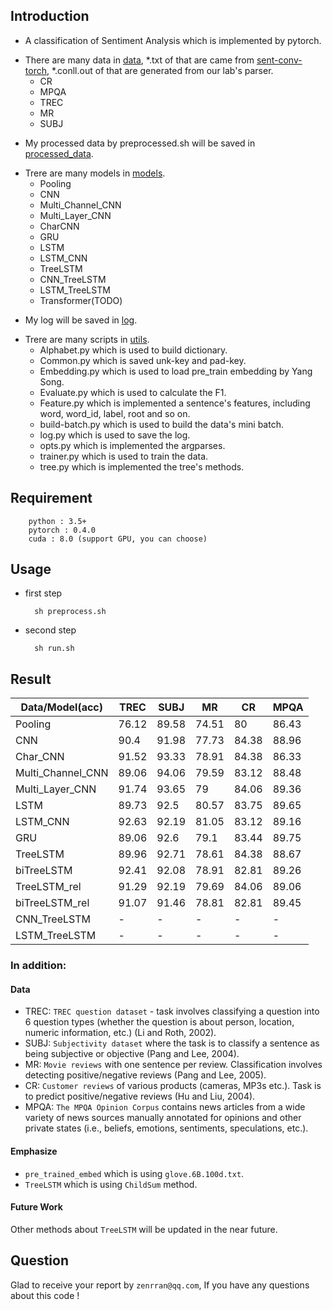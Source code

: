 ## Introduction
- A classification of Sentiment Analysis which is implemented by pytorch.
* There are many data in [data](https://github.com/zenRRan/Sentiment-Analysis/tree/master/data), *.txt of that are came from [sent-conv-torch](https://github.com/harvardnlp/sent-conv-torch), *.conll.out of that are generated from our lab's parser.
    * CR
    * MPQA
    * TREC
    * MR
    * SUBJ
- My processed data by preprocessed.sh will be saved in [processed_data](https://github.com/zenRRan/Sentiment-Analysis/tree/master/processed_data).
* Trere are many models in [models](https://github.com/zenRRan/Sentiment-Analysis/tree/master/models).
    * Pooling
    * CNN
    * Multi_Channel_CNN
    * Multi_Layer_CNN
    * CharCNN
    * GRU
    * LSTM
    * LSTM_CNN
    * TreeLSTM
    * CNN_TreeLSTM
    * LSTM_TreeLSTM
    * Transformer(TODO)
- My log will be saved in [log](https://github.com/zenRRan/Sentiment-Analysis/tree/master/log).
* Trere are many scripts in [utils](https://github.com/zenRRan/Sentiment-Analysis/tree/master/utils).
    * Alphabet.py which is used to build dictionary.
    * Common.py which is saved unk-key and pad-key.
    * Embedding.py which is used to load pre_train embedding by Yang Song.
    * Evaluate.py which is used to calculate the F1.
    * Feature.py which is implemented a sentence's features, including word, word_id, label, root and so on.
    * build-batch.py which is used to build the data's mini batch.
    * log.py which is used to save the log.
    * opts.py which is implemented the argparses.
    * trainer.py which is used to train the data.
    * tree.py which is implemented the tree's methods.

## Requirement
        python : 3.5+
        pytorch : 0.4.0
        cuda : 8.0 (support GPU, you can choose)

## Usage
- first step

        sh preprocess.sh
- second step

        sh run.sh

## Result


| Data/Model(acc)   | TREC  | SUBJ  | MR    | CR    | MPQA  |
| ------            | ------ | ------ | ------ | ------ | ------ |
| Pooling           | 76.12 | 89.58 | 74.51 | 80 | 86.43 |
| CNN               | 90.4  | 91.98 | 77.73 | 84.38 | 88.96 |
| Char_CNN          | 91.52 | 93.33 | 78.91 | 84.38 | 86.33 |
| Multi_Channel_CNN | 89.06 | 94.06 | 79.59 | 83.12 | 88.48 |
| Multi_Layer_CNN   | 91.74 | 93.65 | 79    | 84.06 | 89.36 |
| LSTM              | 89.73 | 92.5  | 80.57 | 83.75 | 89.65 |
| LSTM_CNN          | 92.63 | 92.19 | 81.05 | 83.12 | 89.16 |
| GRU               | 89.06 | 92.6  | 79.1  | 83.44 | 89.75 |
| TreeLSTM          | 89.96 | 92.71 | 78.61 | 84.38 | 88.67 |
| biTreeLSTM        | 92.41 | 92.08 | 78.91 | 82.81 | 89.26 |
| TreeLSTM_rel      | 91.29 | 92.19 | 79.69 | 84.06 | 89.06 |
| biTreeLSTM_rel    | 91.07 | 91.46 | 78.81 | 82.81 | 89.45 |
| CNN_TreeLSTM      | - | - | - | - | - |
| LSTM_TreeLSTM     | - | - | - | - | - |

### In addition:

#### Data
 - TREC: `TREC question dataset` - task involves classifying a question into 6 question types (whether the question is about person, location, numeric information, etc.) (Li and Roth, 2002).
 - SUBJ: `Subjectivity dataset` where the task is to classify a sentence as being subjective or objective (Pang and Lee, 2004).
 - MR: `Movie reviews` with one sentence per review. Classification involves detecting positive/negative reviews (Pang and Lee, 2005).
 - CR: `Customer reviews` of various products (cameras, MP3s etc.). Task is to predict positive/negative reviews (Hu and Liu, 2004).
 - MPQA: `The MPQA Opinion Corpus` contains news articles from a wide variety of news sources manually annotated for opinions and other private states (i.e., beliefs, emotions, sentiments, speculations, etc.).

#### Emphasize
 - `pre_trained_embed` which is using `glove.6B.100d.txt`.
 - `TreeLSTM` which is using `ChildSum` method.
#### Future Work
 Other methods about `TreeLSTM` will be updated in the near future.

## Question
Glad to receive your report by `zenrran@qq.com`, If you have any questions about this code !
